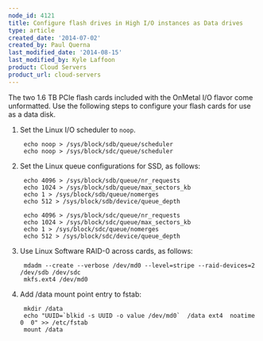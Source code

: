 ```yaml
---
node_id: 4121
title: Configure flash drives in High I/O instances as Data drives
type: article
created_date: '2014-07-02'
created_by: Paul Querna
last_modified_date: '2014-08-15'
last_modified_by: Kyle Laffoon
product: Cloud Servers
product_url: cloud-servers
---
```


The two 1.6 TB PCIe flash cards included with the OnMetal I/O flavor come unformatted. Use the following steps to configure your flash cards for use as a data disk.

1. Set the Linux I/O scheduler to <code>noop</code>.

        echo noop > /sys/block/sdb/queue/scheduler
        echo noop > /sys/block/sdc/queue/scheduler

2. Set the Linux queue configurations for SSD, as follows:

        echo 4096 > /sys/block/sdb/queue/nr_requests
        echo 1024 > /sys/block/sdb/queue/max_sectors_kb
        echo 1 > /sys/block/sdb/queue/nomerges
        echo 512 > /sys/block/sdb/device/queue_depth

        echo 4096 > /sys/block/sdc/queue/nr_requests
        echo 1024 > /sys/block/sdc/queue/max_sectors_kb
        echo 1 > /sys/block/sdc/queue/nomerges
        echo 512 > /sys/block/sdc/device/queue_depth

3. Use Linux Software RAID-0 across cards, as follows:

        mdadm --create --verbose /dev/md0 --level=stripe --raid-devices=2 /dev/sdb /dev/sdc
        mkfs.ext4 /dev/md0

4. Add /data mount point entry to fstab:

        mkdir /data
        echo "UUID=`blkid -s UUID -o value /dev/md0`  /data ext4  noatime 0  0" >> /etc/fstab
        mount /data
